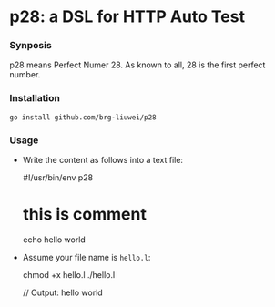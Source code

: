 # p28: a DSL for HTTP Auto Test

### Synposis

p28 means Perfect Numer 28. As known to all, 28 is the first perfect number.

### Installation

    go install github.com/brg-liuwei/p28

### Usage

* Write the content as follows into a text file:

    #!/usr/bin/env p28

    # this is comment
    echo hello world

* Assume your file name is `hello.l`:

    chmod +x hello.l
    ./hello.l

    // Output:
    hello world
